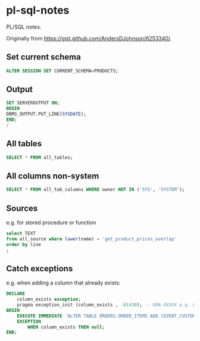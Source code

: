 # pl-sql-notes
PL/SQL notes.

Originally from https://gist.github.com/AndersDJohnson/6253340/.

## Set current schema
```sql
ALTER SESSION SET CURRENT_SCHEMA=PRODUCTS;
```

## Output
```sql
SET SERVEROUTPUT ON;
BEGIN
DBMS_OUTPUT.PUT_LINE(SYSDATE);
END;
/
```

## All tables
```sql
SELECT * FROM all_tables;
```

## All columns non-system
```sql
SELECT * FROM all_tab_columns WHERE owner NOT IN ('SYS', 'SYSTEM');
```

## Sources
e.g. for stored procedure or function
```sql
select TEXT
from all_source where lower(name) = 'get_product_prices_overlap'
order by line
;
```

## Catch exceptions
e.g. when adding a column that already exists:
```sql
DECLARE
    column_exists exception;
    pragma exception_init (column_exists , -01430); -- ORA-XXXXX e.g. ORA-01430: column being added already exists in table
BEGIN
    EXECUTE IMMEDIATE 'ALTER TABLE ORDERS.ORDER_ITEMS ADD (EVENT_CUSTOMER_JUNS_NUMBER  VARCHAR2(50))';
    EXCEPTION
        WHEN column_exists THEN null;
END;
```
